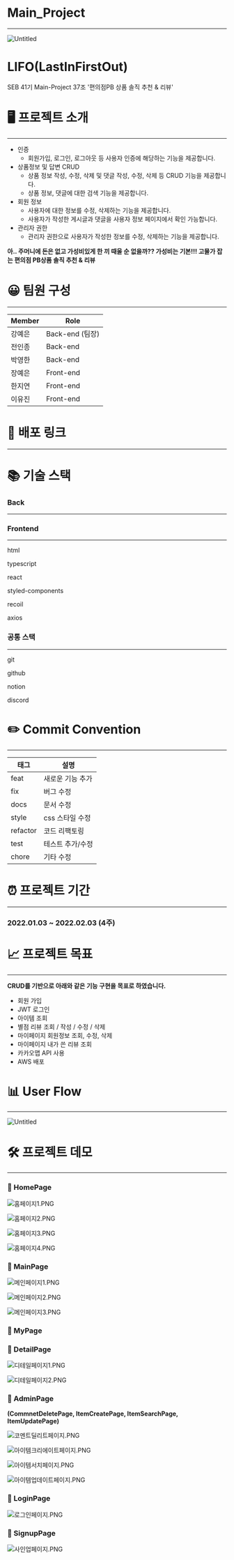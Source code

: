 # Main_Project

---

![Untitled](README%20md%20%E1%84%8C%E1%85%A1%E1%86%A8%E1%84%89%E1%85%A5%E1%86%BC%20140c3ee031984405b632823d72ae3417/Untitled.png)

# LIFO(LastInFirstOut)

SEB 41기 Main-Project 37조 '편의점PB 상품 솔직 추천 & 리뷰'

# 🖥 프로젝트 소개

---

- 인증
    - 회원가입, 로그인, 로그아웃 등 사용자 인증에 해당하는 기능을 제공합니다.
- 상품정보 및 답변 CRUD
    - 상품 정보 작성, 수정, 삭제 및 댓글 작성, 수정, 삭제 등 CRUD 기능을 제공합니다.
    - 상품 정보, 댓글에 대한 검색 기능을 제공합니다.
- 회원 정보
    - 사용자에 대한 정보를 수정, 삭제하는 기능을 제공합니다.
    - 사용자가 작성한 게시글과 댓글을 사용자 정보 페이지에서 확인 가능합니다.
- 관리자 권한
    - 관리자 권한으로 사용자가 작성한 정보를 수정, 삭제하는 기능을 제공합니다.

**아.. 주머니에 돈은 없고 가성비있게 한 끼 때울 순 없을까??
가성비는 기본!!! 고물가 잡는 편의점 PB상품 솔직 추천 & 리뷰** 

# 😀 팀원 구성

---

| Member | Role |
| --- | --- |
| 강예은 | Back-end (팀장) |
| 전인종 | Back-end |
| 박영한 | Back-end |
| 장예은 | Front-end |
| 한지연 | Front-end |
| 이유진 | Front-end |

# **🔗** 배포 링크

---

# 📚 기술 스택

### Back

---

### Frontend

---

html

typescript

react

styled-components

recoil

axios

### 공통 스택

---

git

github

notion

discord

# **✏️ Commit Convention**

---

| 태그 | 설명 |
| --- | --- |
| feat | 새로운 기능 추가 |
| fix | 버그 수정 |
| docs | 문서 수정 |
| style | css 스타일 수정 |
| refactor | 코드 리팩토링 |
| test | 테스트 추가/수정 |
| chore | 기타 수정 |

# ⏰ 프로젝트 기간

---

### **2022.01.03 ~ 2022.02.03 (4주)**

# 📈 프로젝트 목표

---

**CRUD를 기반으로 아래와 같은 기능 구현을 목표로 하였습니다.**

- 회원 가입
- JWT 로그인
- 아이템 조회
- 별점 리뷰 조회 / 작성 / 수정 / 삭제
- 마이페이지 회원정보 조회, 수정, 삭제
- 마이페이지 내가 쓴 리뷰 조회
- 카카오맵 API 사용
- AWS 배포

# 📊 User Flow

---

![Untitled](README%20md%20%E1%84%8C%E1%85%A1%E1%86%A8%E1%84%89%E1%85%A5%E1%86%BC%20140c3ee031984405b632823d72ae3417/Untitled%201.png)

# 🛠 프로젝트 데모

---

### 📌 HomePage

![홈페이지1.PNG](README%20md%20%E1%84%8C%E1%85%A1%E1%86%A8%E1%84%89%E1%85%A5%E1%86%BC%20140c3ee031984405b632823d72ae3417/%25ED%2599%2588%25ED%258E%2598%25EC%259D%25B4%25EC%25A7%25801.png)

![홈페이지2.PNG](README%20md%20%E1%84%8C%E1%85%A1%E1%86%A8%E1%84%89%E1%85%A5%E1%86%BC%20140c3ee031984405b632823d72ae3417/%25ED%2599%2588%25ED%258E%2598%25EC%259D%25B4%25EC%25A7%25802.png)

![홈페이지3.PNG](README%20md%20%E1%84%8C%E1%85%A1%E1%86%A8%E1%84%89%E1%85%A5%E1%86%BC%20140c3ee031984405b632823d72ae3417/%25ED%2599%2588%25ED%258E%2598%25EC%259D%25B4%25EC%25A7%25803.png)

![홈페이지4.PNG](README%20md%20%E1%84%8C%E1%85%A1%E1%86%A8%E1%84%89%E1%85%A5%E1%86%BC%20140c3ee031984405b632823d72ae3417/%25ED%2599%2588%25ED%258E%2598%25EC%259D%25B4%25EC%25A7%25804.png)

### 📌 MainPage

![메인페이지1.PNG](README%20md%20%E1%84%8C%E1%85%A1%E1%86%A8%E1%84%89%E1%85%A5%E1%86%BC%20140c3ee031984405b632823d72ae3417/%25EB%25A9%2594%25EC%259D%25B8%25ED%258E%2598%25EC%259D%25B4%25EC%25A7%25801.png)

![메인페이지2.PNG](README%20md%20%E1%84%8C%E1%85%A1%E1%86%A8%E1%84%89%E1%85%A5%E1%86%BC%20140c3ee031984405b632823d72ae3417/%25EB%25A9%2594%25EC%259D%25B8%25ED%258E%2598%25EC%259D%25B4%25EC%25A7%25802.png)

![메인페이지3.PNG](README%20md%20%E1%84%8C%E1%85%A1%E1%86%A8%E1%84%89%E1%85%A5%E1%86%BC%20140c3ee031984405b632823d72ae3417/%25EB%25A9%2594%25EC%259D%25B8%25ED%258E%2598%25EC%259D%25B4%25EC%25A7%25803.png)

### 📌 MyPage

### 📌 DetailPage

![디테일페이지1.PNG](README%20md%20%E1%84%8C%E1%85%A1%E1%86%A8%E1%84%89%E1%85%A5%E1%86%BC%20140c3ee031984405b632823d72ae3417/%25EB%2594%2594%25ED%2585%258C%25EC%259D%25BC%25ED%258E%2598%25EC%259D%25B4%25EC%25A7%25801.png)

![디테일페이지2.PNG](README%20md%20%E1%84%8C%E1%85%A1%E1%86%A8%E1%84%89%E1%85%A5%E1%86%BC%20140c3ee031984405b632823d72ae3417/%25EB%2594%2594%25ED%2585%258C%25EC%259D%25BC%25ED%258E%2598%25EC%259D%25B4%25EC%25A7%25802.png)

### 📌 AdminPage

**(CommnetDeletePage, ItemCreatePage, ItemSearchPage, ItemUpdatePage)**

![코멘트딜리트페이지.PNG](README%20md%20%E1%84%8C%E1%85%A1%E1%86%A8%E1%84%89%E1%85%A5%E1%86%BC%20140c3ee031984405b632823d72ae3417/%25EC%25BD%2594%25EB%25A9%2598%25ED%258A%25B8%25EB%2594%259C%25EB%25A6%25AC%25ED%258A%25B8%25ED%258E%2598%25EC%259D%25B4%25EC%25A7%2580.png)

![아이템크리에이트페이지.PNG](README%20md%20%E1%84%8C%E1%85%A1%E1%86%A8%E1%84%89%E1%85%A5%E1%86%BC%20140c3ee031984405b632823d72ae3417/%25EC%2595%2584%25EC%259D%25B4%25ED%2585%259C%25ED%2581%25AC%25EB%25A6%25AC%25EC%2597%2590%25EC%259D%25B4%25ED%258A%25B8%25ED%258E%2598%25EC%259D%25B4%25EC%25A7%2580.png)

![아이템서치페이지.PNG](README%20md%20%E1%84%8C%E1%85%A1%E1%86%A8%E1%84%89%E1%85%A5%E1%86%BC%20140c3ee031984405b632823d72ae3417/%25EC%2595%2584%25EC%259D%25B4%25ED%2585%259C%25EC%2584%259C%25EC%25B9%2598%25ED%258E%2598%25EC%259D%25B4%25EC%25A7%2580.png)

![아이템업데이트페이지.PNG](README%20md%20%E1%84%8C%E1%85%A1%E1%86%A8%E1%84%89%E1%85%A5%E1%86%BC%20140c3ee031984405b632823d72ae3417/%25EC%2595%2584%25EC%259D%25B4%25ED%2585%259C%25EC%2597%2585%25EB%258D%25B0%25EC%259D%25B4%25ED%258A%25B8%25ED%258E%2598%25EC%259D%25B4%25EC%25A7%2580.png)

### 📌 LoginPage

![로그인페이지.PNG](README%20md%20%E1%84%8C%E1%85%A1%E1%86%A8%E1%84%89%E1%85%A5%E1%86%BC%20140c3ee031984405b632823d72ae3417/%25EB%25A1%259C%25EA%25B7%25B8%25EC%259D%25B8%25ED%258E%2598%25EC%259D%25B4%25EC%25A7%2580.png)

### 📌 SignupPage

![사인업페이지.PNG](README%20md%20%E1%84%8C%E1%85%A1%E1%86%A8%E1%84%89%E1%85%A5%E1%86%BC%20140c3ee031984405b632823d72ae3417/%25EC%2582%25AC%25EC%259D%25B8%25EC%2597%2585%25ED%258E%2598%25EC%259D%25B4%25EC%25A7%2580.png)
